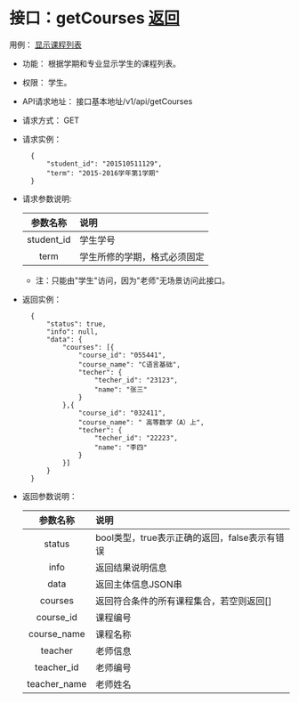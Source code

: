 # 接口：getCourses  [返回](../../README.md)
用例： [显示课程列表](../用例/查看课程列表.md)

- 功能：
   根据学期和专业显示学生的课程列表。
    
- 权限：
    学生。    
    
- API请求地址： 
    接口基本地址/v1/api/getCourses

- 请求方式：
    GET

- 请求实例：

        {
            "student_id": "201510511129",
            "term": "2015-2016学年第1学期"
        }
        
- 请求参数说明:        

  |参数名称|说明|
  |:---------:|:--------------------------------------------------------|      
  |student_id|学生学号|
  |term|学生所修的学期，格式必须固定|
  * 注：只能由"学生"访问，因为"老师"无场景访问此接口。
  
- 返回实例：

        { 
            "status": true,
            "info": null,
            "data": {
                "courses": [{
                    "course_id": "055441",
                    "course_name": "C语言基础",
                    "techer": {
                        "techer_id": "23123",
                        "name": "张三"
                    }
                },{
                    "course_id": "032411",
                    "course_name": " 高等数学（A）上",
                    "techer": {
                        "techer_id": "22223",
                        "name": "李四"
                    }
                }]   
            }    
        }

- 返回参数说明：    
 
  |参数名称|说明|
  |:---------:|:--------------------------------------------------------|      
  |status|bool类型，true表示正确的返回，false表示有错误|
  |info|返回结果说明信息|
  |data|返回主体信息JSON串|
  |courses|返回符合条件的所有课程集合，若空则返回[]|
  |course_id|课程编号|
  |course_name|课程名称|  
  |teacher|老师信息|
  |teacher_id|老师编号|
  |teacher_name|老师姓名|

